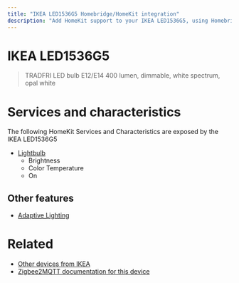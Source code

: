 ```yaml
---
title: "IKEA LED1536G5 Homebridge/HomeKit integration"
description: "Add HomeKit support to your IKEA LED1536G5, using Homebridge, Zigbee2MQTT and homebridge-z2m."
---
```

<!---
This file has been GENERATED using src/docgen/docgen.ts
DO NOT EDIT THIS FILE MANUALLY!
-->
# IKEA LED1536G5
> TRADFRI LED bulb E12/E14 400 lumen, dimmable, white spectrum, opal white


# Services and characteristics
The following HomeKit Services and Characteristics are exposed by
the IKEA LED1536G5

* [Lightbulb](../../light.md)
  * Brightness
  * Color Temperature
  * On

## Other features
* [Adaptive Lighting](../../light.md)

# Related
* [Other devices from IKEA](../index.md#ikea)
* [Zigbee2MQTT documentation for this device](https://www.zigbee2mqtt.io/devices/LED1536G5.html)